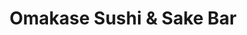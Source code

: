 ---
layout: place
title: "Omakase Sushi & Sake Bar"
permalink: /kentucky/lexington/omakase-sushi-sake-bar.html
stateAbbr: KY
stateName: Kentucky
cityName: Lexington
seo:
  name: "Omakase Sushi & Sake Bar"
  type: Restaurant
  links: null
description: "Looking for sushi in Lexington, Kentucky? Check out Omakase Sushi & Sake Bar for a delightful Japanese dining experience. Enjoy a variety of sushi and other ..."
place_id: ChIJZfX9J2ZFQogRygkd5WSrth4
photos:
  - name: >-
      places/ChIJZfX9J2ZFQogRygkd5WSrth4/photos/AeeoHcIrtLZslor52a0TmJrsM53r3E0W3NTBEYHqHsLyriSkFN98LFH8hWKteD6pDW-DNe3TxLD74VmDa6ou-UWJqSW8suED9WdZ9snNE6I0dXHV3EtR2C2Trfpm1g9Qz_KZOkHkN6bqYuVN5c5bcAcc0uojyUQ5N3lWo3rTQsvsgI6rJ48KJzj86uuae_f926Xmq9Jo8Vy6o36-VOdudAkgpJ-_UJ_K9TsQ0RupHp0K56Em4nFOrF2Mz2umQsR1FqFAA3XcN9C6KJTazCua7oT0TcXLYXXeIbltmzKm84YXDxAuiQ
    widthPx: 3024
    heightPx: 1702
    authorAttributions:
      - displayName: Omakase Sushi & Sake Bar
        uri: https://maps.google.com/maps/contrib/117353478436860815572
        photoUri: >-
          https://lh3.googleusercontent.com/a-/ALV-UjVr3W1qsebOgVPu5oXHdlJ7B9E8Kwvh_HuHvUME5fU_zW5vFmk=s100-p-k-no-mo
    flagContentUri: >-
      https://www.google.com/local/imagery/report/?cb_client=maps_api_places.places_api&image_key=!1e10!2sAF1QipOxsvlKf2rRV3Fli4iFz-UO0LJYCKnRqT6iOpWS&hl=en-US
    googleMapsUri: >-
      https://www.google.com/maps/place//data=!3m4!1e2!3m2!1sAF1QipOxsvlKf2rRV3Fli4iFz-UO0LJYCKnRqT6iOpWS!2e10!4m2!3m1!1s0x8842456627fdf565:0x1eb6ab64e51d09ca
  - name: >-
      places/ChIJZfX9J2ZFQogRygkd5WSrth4/photos/AeeoHcJUrqs2Grbee-jspQM7OpZSFRtqW_rib7Dw2uwphVL_XCJ4BkhZUnUfe0_ie5glJDJRy4MI6NP86wv2XixlRVty3Cb92YicpzMYS1PXN7LWLmeOVfwti46RbFCr-WVJ57OQGtIBL0Rb4LnHkZWF58lnvuX0poFF0RcP3V6a3ZVnQIySdIhMoZlhbrhPRQAYEIa03nHqPa5l8Yv41SzBX3-27U6Ah1Ym8Wet-2tm6CJAsts1RFenF1kb8RIp4co6N0sMfSYPNDcAVjAcajeMZTICqWffykpxhii6Uf84HPf0TQ
    widthPx: 3024
    heightPx: 4032
    authorAttributions:
      - displayName: Omakase Sushi & Sake Bar
        uri: https://maps.google.com/maps/contrib/117353478436860815572
        photoUri: >-
          https://lh3.googleusercontent.com/a-/ALV-UjVr3W1qsebOgVPu5oXHdlJ7B9E8Kwvh_HuHvUME5fU_zW5vFmk=s100-p-k-no-mo
    flagContentUri: >-
      https://www.google.com/local/imagery/report/?cb_client=maps_api_places.places_api&image_key=!1e10!2sAF1QipM3zFpQHABo2PrMg13ZvTWxxp-CXMfSmLeBXvra&hl=en-US
    googleMapsUri: >-
      https://www.google.com/maps/place//data=!3m4!1e2!3m2!1sAF1QipM3zFpQHABo2PrMg13ZvTWxxp-CXMfSmLeBXvra!2e10!4m2!3m1!1s0x8842456627fdf565:0x1eb6ab64e51d09ca
  - name: >-
      places/ChIJZfX9J2ZFQogRygkd5WSrth4/photos/AeeoHcK_ciYn7A4d9DaR6Tts3780qYFpx9b9DWXGmjBj3K8qiKIxn5R1lyGongavIPIeEKUbX_ke3qWDoNhFToz72jESFZPFRx7IEmLUD0gUAzPvhvGa398wdiflThT3YkhWb9AnK7hOvXcLUY0lv4IFsIlMgh7KnoAReId9E0lLPLgZkXObDDKePMXB233Oy3VNbTIWX6ZfKNi0Lm_732YR5KxGl0iTDMdScIg8tckVLLC2vs_edgdp2kexONvcVD7-3eaPx6bkIc2oJyXGZRfaipGqKVH1kbri6cIH-GhZn9IMcbrI-8uWMS0ikXSLh7znfJjLpH_VRJGm9kno1E_nxpfOe97TWUyGIsLrAQCRRpC3dyFOymSVUb1S-cF-8cLVWOn1BelRQtDYKnV7j7yxS56HW6OjrCC5d5c69ZQ3CbI7w0Y
    widthPx: 4000
    heightPx: 3000
    authorAttributions:
      - displayName: Joey Nolasco
        uri: https://maps.google.com/maps/contrib/116248276363914061196
        photoUri: >-
          https://lh3.googleusercontent.com/a-/ALV-UjWjQieVh_i-Y13rrrQ2Fd3iO3iqi_l2Lzu2F0P9HdShrjZl1bu9=s100-p-k-no-mo
    flagContentUri: >-
      https://www.google.com/local/imagery/report/?cb_client=maps_api_places.places_api&image_key=!1e10!2sCIHM0ogKEICAgMDIquP1nwE&hl=en-US
    googleMapsUri: >-
      https://www.google.com/maps/place//data=!3m4!1e2!3m2!1sCIHM0ogKEICAgMDIquP1nwE!2e10!4m2!3m1!1s0x8842456627fdf565:0x1eb6ab64e51d09ca
  - name: >-
      places/ChIJZfX9J2ZFQogRygkd5WSrth4/photos/AeeoHcJibTBrr-JoXgADCuyM9v5eKQQqE-RfCncIUjiTqXInhktxhdQvvBM2LJgLTkB6KuqRdX0FJwq-WoJb8dJHsEFaHF5gZuko6RicDgVIrpTl94ZvBG8hVEAhJtJOiGeHbyjNuz0BwFfTeoKKuLjC6j72S-DgtE94W7wxO46uQ-jcPP3Vqb_Skp1Ml6gokdXNQ0vMyxB9zqcIWccdxriBkXWyhqz4pdA3u5NSTidmqsQ6kU1vZpRVnXR4PFPzj-k7DggmfCpJEXEeVVR7kxWUTlBcutokYa8OaMCrOxMR9FSih6wFy2pThBfZ9KsZOFpQyWBpwpgOPV56YRuVHQMzjCSN2vtclgyKNVG7ZZ76t3Z_3UNg-b8c0SuYyaqHkv7NwbPUKjf6MwSkNIL0G2W9udzLiHtA8UTP-dhJdANM5YcJfg
    widthPx: 4032
    heightPx: 3024
    authorAttributions:
      - displayName: PDX Hood
        uri: https://maps.google.com/maps/contrib/105176922314465794689
        photoUri: >-
          https://lh3.googleusercontent.com/a-/ALV-UjU7nlLvc43VrsgXtFlg7tDlDFf3Ld5L68ASveCdZLiN2xG8QpV5uQ=s100-p-k-no-mo
    flagContentUri: >-
      https://www.google.com/local/imagery/report/?cb_client=maps_api_places.places_api&image_key=!1e10!2sCIHM0ogKEICAgIDH4tPODw&hl=en-US
    googleMapsUri: >-
      https://www.google.com/maps/place//data=!3m4!1e2!3m2!1sCIHM0ogKEICAgIDH4tPODw!2e10!4m2!3m1!1s0x8842456627fdf565:0x1eb6ab64e51d09ca
  - name: >-
      places/ChIJZfX9J2ZFQogRygkd5WSrth4/photos/AeeoHcJPuGQcG4KgB7Aoo6aliG6okdbqkFMSESQRFiv1DDPA5cONYfigk4Vf9pquSCd0heErW9_nT4t5E6K1OxzjDhRmarWq36mW3B64YTolsid2V67CRqCQtcMqd7ZIVrhsiZE6HNrYt76qu0D1umNj70f68Uzj05goAwFFQRoEqoYcZ0-dMfJVTJtDxfAjZQYMkWiEdeef53Pl43O0X9cR3J1_kspgRfkK9GE6iGefTom4i8IvjCdMiJcg_jsiiQLiVuHAtwTXsm7r85czfhFwq4JEHguNCYB2RZ9NsasqP9zEyD140B4idw5JpT708N2JDC0JxwguTKfEapj_ZRcqX42eXs1f-BN9vneJrrETyfFzwrnMclfWRHbHN6SxAzZVIYhzUYpBk31gSI03-LvmuWAEiUC3Zr_ryzNJfCy4o7MAOA
    widthPx: 4800
    heightPx: 3600
    authorAttributions:
      - displayName: Rachel Litvin
        uri: https://maps.google.com/maps/contrib/108465892326444730275
        photoUri: >-
          https://lh3.googleusercontent.com/a-/ALV-UjXAs8mkFPbYq1CAshzOWaXw_KAMyoqsax7wa1tMC4PKKzlwtdMS=s100-p-k-no-mo
    flagContentUri: >-
      https://www.google.com/local/imagery/report/?cb_client=maps_api_places.places_api&image_key=!1e10!2sCIHM0ogKEICAgIC35__ICA&hl=en-US
    googleMapsUri: >-
      https://www.google.com/maps/place//data=!3m4!1e2!3m2!1sCIHM0ogKEICAgIC35__ICA!2e10!4m2!3m1!1s0x8842456627fdf565:0x1eb6ab64e51d09ca
  - name: >-
      places/ChIJZfX9J2ZFQogRygkd5WSrth4/photos/AeeoHcL0mQ8qh2Ps_6hZhw4-Y3cccuA0vTgEONkLzCnWVsTGaKCkrNx-OpAETxKRW1cvwwEwspuL8Gu_Wy1gT9rmLbbZwXLX4FY4S0IuOoaFKdw_-3y9O9iWPWOz6HMwJG8TiQHj_1vVVdG5Ahnbg23jr-sg8SqK7DZLukFVysHSX9UU7kvK3H6lP6jSmBD3IVbapak5BrSjsEhbpFlvg2xBJLynxXsJRJssrM6eiK0kTsFRa-Deo8ate3Ca7ZAoARZOMbsjBoZhyWxJDqlmDKPuBwZqSe7bwYZtFDLjqrG3w72iv7WYct5A9iXbyT0XubWhbWCTfz5xMFvkiKqzqZZ32JFA1yjZPm2IzIRlTzalo0Jfw-JvHr1VWRaNb46NIlBHpaMBvAuyEO31oGDpMmHKbX4KoVgur-mdJG8YRQwpmBz6lw
    widthPx: 4032
    heightPx: 3024
    authorAttributions:
      - displayName: Yisel Vera
        uri: https://maps.google.com/maps/contrib/105903324322549151218
        photoUri: >-
          https://lh3.googleusercontent.com/a-/ALV-UjVTHFdauoaMnECk1JS1RB0RBEzTv_W6XA2QFvDLmXWZhvhrZ-Al=s100-p-k-no-mo
    flagContentUri: >-
      https://www.google.com/local/imagery/report/?cb_client=maps_api_places.places_api&image_key=!1e10!2sCIHM0ogKEICAgICn59qjNg&hl=en-US
    googleMapsUri: >-
      https://www.google.com/maps/place//data=!3m4!1e2!3m2!1sCIHM0ogKEICAgICn59qjNg!2e10!4m2!3m1!1s0x8842456627fdf565:0x1eb6ab64e51d09ca
  - name: >-
      places/ChIJZfX9J2ZFQogRygkd5WSrth4/photos/AeeoHcJxe9EE8F01-8lkFOeHeoMyHdRgmV8Mv0-Jn7myroRlmpHd1aLfi-4kNXTdvG-XOV2lgU94ZOFlWHXdStpd80K6SLg2AG5qHoPvxG_5TmuFUeF-mMPQrqNQpKnjnSPz9NdUyNNuAXGvinjUxNMNG7_LuC-RXLv5qH9eJ-M0snyaau8S0aIe52fovFdHcZDQ-eI2nsnf4DqbDZ5953weQsyAWAfXPTZ6nnSlQY_vUyhCH5wkgF-wUGO12xdsGlgu3FQJ0R9uFiQne4tWl_rQMt9GjmhPYij-K_0IcAaL1NQwvX_hKuq2hBlIjeVqylo_p5wjkgcM60E3Cq5MV81ZxITpaiLhhXXWjt-0me0E02sCOYZVgjcQ4t-R1i9-QSBC2ct3VApQYmy9QnZGMy2e_gCIVGfXQ14_pXnJNQS35WCUVg
    widthPx: 4032
    heightPx: 2268
    authorAttributions:
      - displayName: Eric Gentry
        uri: https://maps.google.com/maps/contrib/114800860951552842605
        photoUri: >-
          https://lh3.googleusercontent.com/a-/ALV-UjWuw4RGYcFQcX1VMvAqyK2hhJ7IQQIigI7IWFWHYW0DcYMEKfX2Jg=s100-p-k-no-mo
    flagContentUri: >-
      https://www.google.com/local/imagery/report/?cb_client=maps_api_places.places_api&image_key=!1e10!2sCIHM0ogKEICAgICT4q7FIQ&hl=en-US
    googleMapsUri: >-
      https://www.google.com/maps/place//data=!3m4!1e2!3m2!1sCIHM0ogKEICAgICT4q7FIQ!2e10!4m2!3m1!1s0x8842456627fdf565:0x1eb6ab64e51d09ca
  - name: >-
      places/ChIJZfX9J2ZFQogRygkd5WSrth4/photos/AeeoHcI4lJi7Lyz8K4xl5iPC_y62Jkhs_-H6WadriT0w-2xDaQqyxGF562DV-VJHizVdqxbcuIld7nufucwE6iDwDZV0a1QICJTxlFoFGDDYEL_xf90qqMa4mtjgg814HkNUxpxN46frwTPW9bcNsSfICeK08NCV5e3mJdvVu5MSacfnVYj9hE4w6SZkdTzn6kLaDt_sfMTSvAHJgXHXCkD1j65UWmf4FErljgVlvj34s75yAlLC8b-bOtFtJSKXbknUvvwfOea_Ep-6IjP254KbBVIxN_3A-_SKUL_Nnm0STJ259jM5vvc2yc6F5R1FbhmqBDa2Odop_nkhT_ubEBJsS2DlluzqnQfGlze7d7GEGFgtJ4HnBTucoODYzMj7RFNT36x7U_JEjy0nA2njH0YM6fmfkpAS9gJ9giOuZkCqnX_Twg
    widthPx: 2136
    heightPx: 3580
    authorAttributions:
      - displayName: Samya
        uri: https://maps.google.com/maps/contrib/106436807678791348371
        photoUri: >-
          https://lh3.googleusercontent.com/a-/ALV-UjUxRhLtfbfdTojp8ZDaWdlkd6tq_7hDH2IKLiIVLL1_mqgZ6Q_qJA=s100-p-k-no-mo
    flagContentUri: >-
      https://www.google.com/local/imagery/report/?cb_client=maps_api_places.places_api&image_key=!1e10!2sCIHM0ogKEICAgICnjtf9Iw&hl=en-US
    googleMapsUri: >-
      https://www.google.com/maps/place//data=!3m4!1e2!3m2!1sCIHM0ogKEICAgICnjtf9Iw!2e10!4m2!3m1!1s0x8842456627fdf565:0x1eb6ab64e51d09ca
  - name: >-
      places/ChIJZfX9J2ZFQogRygkd5WSrth4/photos/AeeoHcLxhLJOFWZ88fTcr1masKE_8eVS9LomYDQLQZwRQt-zKZe0CmUfR8YErHx6rtkPcq-lN2-Bi_h19lNXV6R1Hh68PK46UPi2QHX17Ve4Br9EYSwAaTk3GHvDnudOUpuCuQwClj9anD1Gfc0_pxN86DkRZWMvkKBHSKaMz2RIrIBulS1s-A1A0hZuWjoc_smLH1T9ZvjV_GRLf8K_MZ_3f4tUof5NpkRH43X-MSU-n4ZDcmcXugG49wOi7zmc_8NCG5LkqXuvF1iKo8jZTq0CAJ7QnxdrIJaJZX8jajY7fXocIGAUjY9KdBIbbl6QlQ8EhiJIPKbvn7drWWE5C3ADHM3qJidiw3Gzzi3xFHI-_2BXpKh9Y6htPok2hKEmSdH_tgdcwbg_KfQ8Lavr69P4-lWe5-7_-A6OV3SvNIhE4dA
    widthPx: 3000
    heightPx: 4000
    authorAttributions:
      - displayName: Crystal Marie
        uri: https://maps.google.com/maps/contrib/104365344280473111662
        photoUri: >-
          https://lh3.googleusercontent.com/a-/ALV-UjUp-SwheT7KEKjwHF7UFNr8pPSpu7BO0xZNdFIm-t0oQwtsFqZA=s100-p-k-no-mo
    flagContentUri: >-
      https://www.google.com/local/imagery/report/?cb_client=maps_api_places.places_api&image_key=!1e10!2sCIHM0ogKEICAgMDg6_XLQg&hl=en-US
    googleMapsUri: >-
      https://www.google.com/maps/place//data=!3m4!1e2!3m2!1sCIHM0ogKEICAgMDg6_XLQg!2e10!4m2!3m1!1s0x8842456627fdf565:0x1eb6ab64e51d09ca
  - name: >-
      places/ChIJZfX9J2ZFQogRygkd5WSrth4/photos/AeeoHcJYNzywJsf_Lm6rXnGkSvZEc5T04tSlLNaawBQ-tJ1hmw-r6DpRfA1hQLQBzDywNEVfONwy3kFIWrqlf8395S7Hg1uP0bii9PP29Txz88aExWNv13GTMzYBokE-7zxl4Idjr8Et6OIRnuvVcp4JCzZfQe6K3V0mcZF-NaHTlA7bV6TUIwUPs0hLB3ykQvJIJgDtMmyS0vcmbD9zni1kewq1dLr0QeCTf1WwkeYbLk2MrGOqNviQn74GEHngKZQ2HNEDWM5-o_ze1HuwZ7zuCwQm7feP199ks1JBf8SuLqpIw-IL81vB6NFS6sdjHN2Zcj-r7UmKTrgQ3Cyb6I1LfjG7M-OGLZO32M8FrwQCAhtveYEiQzqbUSkrJbMgTOxklNWxuttmjCDOVWL-br0_DHHI91oY1-w2sfCUEJWlRX055c4
    widthPx: 4032
    heightPx: 2268
    authorAttributions:
      - displayName: Eric Gentry
        uri: https://maps.google.com/maps/contrib/114800860951552842605
        photoUri: >-
          https://lh3.googleusercontent.com/a-/ALV-UjWuw4RGYcFQcX1VMvAqyK2hhJ7IQQIigI7IWFWHYW0DcYMEKfX2Jg=s100-p-k-no-mo
    flagContentUri: >-
      https://www.google.com/local/imagery/report/?cb_client=maps_api_places.places_api&image_key=!1e10!2sCIHM0ogKEICAgICT4t62sgE&hl=en-US
    googleMapsUri: >-
      https://www.google.com/maps/place//data=!3m4!1e2!3m2!1sCIHM0ogKEICAgICT4t62sgE!2e10!4m2!3m1!1s0x8842456627fdf565:0x1eb6ab64e51d09ca
address: 848 E High St, Lexington, KY 40502, USA
street: 848 E High St
city: Lexington
state: KY
zip: '40502'
country: USA
neighborhood: Chenault Road
latitude: '38.029920'
longitude: '-84.490013'
accessibility_options:
  wheelchairAccessibleParking: true
  wheelchairAccessibleEntrance: true
  wheelchairAccessibleRestroom: true
  wheelchairAccessibleSeating: true
business_status: OPERATIONAL
name: Omakase Sushi & Sake Bar
google_maps_links:
  directionsUri: >-
    https://www.google.com/maps/dir//''/data=!4m7!4m6!1m1!4e2!1m2!1m1!1s0x8842456627fdf565:0x1eb6ab64e51d09ca!3e0
  placeUri: https://maps.google.com/?cid=2213144716728142282
  writeAReviewUri: >-
    https://www.google.com/maps/place//data=!4m3!3m2!1s0x8842456627fdf565:0x1eb6ab64e51d09ca!12e1
  reviewsUri: >-
    https://www.google.com/maps/place//data=!4m4!3m3!1s0x8842456627fdf565:0x1eb6ab64e51d09ca!9m1!1b1
  photosUri: >-
    https://www.google.com/maps/place//data=!4m3!3m2!1s0x8842456627fdf565:0x1eb6ab64e51d09ca!10e5
primary_type: Sushi Restaurant
opening_hours:
  regular: null
  current: null
secondary_opening_hours:
  regular:
    weekdayDescriptions: null
    type: null
  current:
    weekdayDescriptions: null
    type: null
phone: null
price_level: null
price_range: null
rating: null
rating_count: 0
website: null
reviews: null
parking_options: null
payment_options: null
allow_dogs: null
curbside_pickup: null
delivery: null
dine_in: null
good_for_children: null
good_for_groups: null
good_for_sports: null
live_music: null
menu_for_children: null
outdoor_seating: null
reservable: null
restroom: null
serves_beer: null
serves_breakfast: null
serves_brunch: null
serves_cocktails: null
serves_coffee: null
serves_dinner: null
serves_dessert: null
serves_lunch: null
serves_vegetarian_food: null
serves_wine: null
takeout: null
summary: null

---